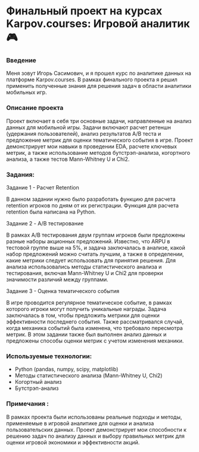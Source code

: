 # Финальный проект на курсах Karpov.courses: Игровой аналитик 🎮

### Введение
Меня зовут Игорь Сасимович, и я прошел курс по аналитике данных на платформе Karpov.courses. В рамках финального проекта я решил применить полученные знания для решения задач в области аналитики мобильных игр.

### Описание проекта
Проект включает в себя три основные задачи, направленные на анализ данных для мобильной игры. Задачи включают расчет ретеншн (удержания пользователей), анализ результатов A/B теста и предложение метрик для оценки тематического события в игре. Проект демонстрирует мои навыки в проведении EDA, расчете ключевых метрик, а также использование методов бутстрэп-анализа, когортного анализа, а также тестов Mann-Whitney U и Chi2.

### Задания:

Задание 1 - Расчет Retention

В данном задании нужно было разработать функцию для расчета retention игроков по дням от их регистрации.
Функция для расчета retention была написана на Python.

Задание 2 - A/B тестирование

В рамках A/B тестирования двум группам игроков были предложены разные наборы акционных предложений. Известно, что ARPU в тестовой группе выше на 5%, и задача заключалась в анализе, какой набор предложений можно считать лучшим, а также в определении, какие метрики следует использовать для принятия решения.
Для анализа использовались методы статистического анализа и тестирования, включая Mann-Whitney U и Chi2 для проверки значимости различий между группами.

Задание 3 - Оценка тематического события

В игре проводится регулярное тематическое событие, в рамках которого игроки могут получить уникальные награды. Задача заключалась в том, чтобы предложить метрики для оценки эффективности последнего события. Также рассматривался случай, когда механика событий была изменена, что требовало пересмотра метрик.
В этом задании также был выполнен анализ данных и предложены способы оценки метрик с учетом изменения механики.

### Используемые технологии:
* Python (pandas, numpy, scipy, matplotlib)
* Методы статистического анализа (Mann-Whitney U, Chi2)
* Когортный анализ
* Бутстрэп-анализ

### Примечания :
В рамках проекта были использованы реальные подходы и методы, применяемые в игровой аналитике для оценки и анализа пользовательских данных. Проект демонстрирует мои способности к решению задач по анализу данных и выбору правильных метрик для оценки игровой экономики и эффективности акций.